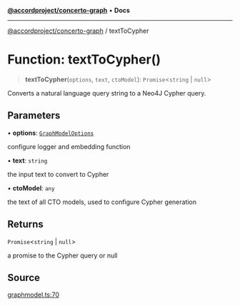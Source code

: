 [**@accordproject/concerto-graph**](../README.md) • **Docs**

***

[@accordproject/concerto-graph](../README.md) / textToCypher

# Function: textToCypher()

> **textToCypher**(`options`, `text`, `ctoModel`): `Promise`\<`string` \| `null`\>

Converts a natural language query string to a Neo4J Cypher query.

## Parameters

• **options**: [`GraphModelOptions`](../type-aliases/GraphModelOptions.md)

configure logger and embedding function

• **text**: `string`

the input text to convert to Cypher

• **ctoModel**: `any`

the text of all CTO models, used to configure Cypher generation

## Returns

`Promise`\<`string` \| `null`\>

a promise to the Cypher query or null

## Source

[graphmodel.ts:70](https://github.com/accordproject/lab-concerto-graph/blob/7f2e9294ea86dce21442f2458a6ff685a4437085/src/graphmodel.ts#L70)
